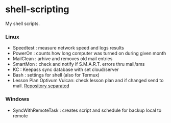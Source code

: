 # shell-scripting
My shell scripts.

### Linux
- Speedtest : measure network speed and logs results
- PowerOn : counts how long computer was turned on during given month
- MailClean : arhive and removes old mail entries
- SmartMon : check and notify if S.M.A.R.T. errors thru mail/sms
- KC : Keepass sync database with set cloud/server
- Bash : settings for shell (also for Termux)
- Lesson Plan Optivum Vulcan: check lesson plan and if changed send to mail. [Repository separated](https://github.com/exa18/lesson_plan_optivum_vulcan)

### Windows
- SyncWithRemoteTask : creates script and schedule for backup local to remote

